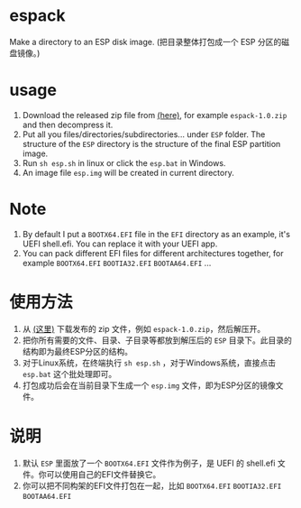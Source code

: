 # espack
Make a directory to an ESP disk image.  (把目录整体打包成一个 ESP 分区的磁盘镜像。)

# usage
1. Download the released zip file from [(here)](https://github.com/ventoy/espack/releases), for example `espack-1.0.zip` and then decompress it.
2. Put all you files/directories/subdirectories... under `ESP` folder. The structure of the `ESP` directory is the structure of the final ESP partition image.
3. Run `sh esp.sh` in linux or click the `esp.bat` in Windows.
4. An image file `esp.img` will be created in current directory.

# Note
1. By default I put a `BOOTX64.EFI` file in the `EFI` directory as an example, it's UEFI shell.efi. You can replace it with your UEFI app.  
2. You can pack different EFI files for different architectures together, for example `BOOTX64.EFI` `BOOTIA32.EFI` `BOOTAA64.EFI` ...     
  
  
  
  
# 使用方法
1. 从 [(这里)](https://github.com/ventoy/espack/releases) 下载发布的 zip 文件，例如 `espack-1.0.zip`，然后解压开。
2. 把你所有需要的文件、目录、子目录等都放到解压后的 `ESP` 目录下。此目录的结构即为最终ESP分区的结构。
3. 对于Linux系统，在终端执行 `sh esp.sh` ，对于Windows系统，直接点击 `esp.bat` 这个批处理即可。
4. 打包成功后会在当前目录下生成一个 `esp.img` 文件，即为ESP分区的镜像文件。

# 说明
1. 默认 `ESP` 里面放了一个 `BOOTX64.EFI` 文件作为例子，是 UEFI 的 shell.efi 文件。你可以使用自己的EFI文件替换它。
2. 你可以把不同构架的EFI文件打包在一起，比如  `BOOTX64.EFI` `BOOTIA32.EFI` `BOOTAA64.EFI`

